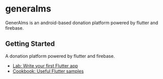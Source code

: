# generalms

GenerAlms is an android-based donation platform powered by flutter and firebase.

## Getting Started

A donation platform powered by flutter and firebase.
- [Lab: Write your first Flutter app](https://docs.flutter.dev/get-started/codelab)
- [Cookbook: Useful Flutter samples](https://docs.flutter.dev/cookbook)
